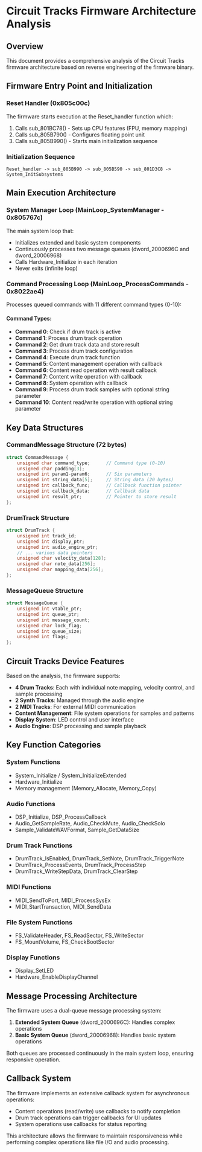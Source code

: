 # Circuit Tracks Firmware Architecture Analysis

## Overview
This document provides a comprehensive analysis of the Circuit Tracks firmware architecture based on reverse engineering of the firmware binary.

## Firmware Entry Point and Initialization

### Reset Handler (0x805c00c)
The firmware starts execution at the Reset_handler function which:
1. Calls sub_801BC78() - Sets up CPU features (FPU, memory mapping)
2. Calls sub_805B790() - Configures floating point unit
3. Calls sub_805B990() - Starts main initialization sequence

### Initialization Sequence
```
Reset_handler -> sub_805B990 -> sub_805B590 -> sub_801D3C8 -> System_InitSubsystems
```

## Main Execution Architecture

### System Manager Loop (MainLoop_SystemManager - 0x805767c)
The main system loop that:
- Initializes extended and basic system components
- Continuously processes two message queues (dword_2000696C and dword_20006968)
- Calls Hardware_Initialize in each iteration
- Never exits (infinite loop)

### Command Processing Loop (MainLoop_ProcessCommands - 0x8022ae4)
Processes queued commands with 11 different command types (0-10):

#### Command Types:
- **Command 0**: Check if drum track is active
- **Command 1**: Process drum track operation
- **Command 2**: Get drum track data and store result
- **Command 3**: Process drum track configuration
- **Command 4**: Execute drum track function
- **Command 5**: Content management operation with callback
- **Command 6**: Content read operation with result callback
- **Command 7**: Content write operation with callback
- **Command 8**: System operation with callback
- **Command 9**: Process drum track samples with optional string parameter
- **Command 10**: Content read/write operation with optional string parameter

## Key Data Structures

### CommandMessage Structure (72 bytes)
```c
struct CommandMessage {
    unsigned char command_type;      // Command type (0-10)
    unsigned char padding[3];
    unsigned int param1-param6;      // Six parameters
    unsigned int string_data[5];     // String data (20 bytes)
    unsigned int callback_func;      // Callback function pointer
    unsigned int callback_data;      // Callback data
    unsigned int result_ptr;         // Pointer to store result
};
```

### DrumTrack Structure
```c
struct DrumTrack {
    unsigned int track_id;
    unsigned int display_ptr;
    unsigned int audio_engine_ptr;
    // ... various data pointers
    unsigned char velocity_data[128];
    unsigned char note_data[256];
    unsigned char mapping_data[256];
};
```

### MessageQueue Structure
```c
struct MessageQueue {
    unsigned int vtable_ptr;
    unsigned int queue_ptr;
    unsigned int message_count;
    unsigned char lock_flag;
    unsigned int queue_size;
    unsigned int flags;
};
```

## Circuit Tracks Device Features

Based on the analysis, the firmware supports:
- **4 Drum Tracks**: Each with individual note mapping, velocity control, and sample processing
- **2 Synth Tracks**: Managed through the audio engine
- **2 MIDI Tracks**: For external MIDI communication
- **Content Management**: File system operations for samples and patterns
- **Display System**: LED control and user interface
- **Audio Engine**: DSP processing and sample playback

## Key Function Categories

### System Functions
- System_Initialize / System_InitializeExtended
- Hardware_Initialize
- Memory management (Memory_Allocate, Memory_Copy)

### Audio Functions
- DSP_Initialize, DSP_ProcessCallback
- Audio_GetSampleRate, Audio_CheckMute, Audio_CheckSolo
- Sample_ValidateWAVFormat, Sample_GetDataSize

### Drum Track Functions
- DrumTrack_IsEnabled, DrumTrack_SetNote, DrumTrack_TriggerNote
- DrumTrack_ProcessEvents, DrumTrack_ProcessStep
- DrumTrack_WriteStepData, DrumTrack_ClearStep

### MIDI Functions
- MIDI_SendToPort, MIDI_ProcessSysEx
- MIDI_StartTransaction, MIDI_SendData

### File System Functions
- FS_ValidateHeader, FS_ReadSector, FS_WriteSector
- FS_MountVolume, FS_CheckBootSector

### Display Functions
- Display_SetLED
- Hardware_EnableDisplayChannel

## Message Processing Architecture

The firmware uses a dual-queue message processing system:
1. **Extended System Queue** (dword_2000696C): Handles complex operations
2. **Basic System Queue** (dword_20006968): Handles basic system operations

Both queues are processed continuously in the main system loop, ensuring responsive operation.

## Callback System

The firmware implements an extensive callback system for asynchronous operations:
- Content operations (read/write) use callbacks to notify completion
- Drum track operations can trigger callbacks for UI updates
- System operations use callbacks for status reporting

This architecture allows the firmware to maintain responsiveness while performing complex operations like file I/O and audio processing.
